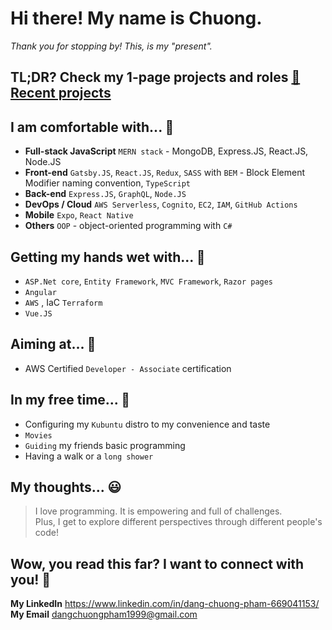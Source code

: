 # Hi there! My name is Chuong.
_Thank you for stopping by! This, is my "present"._

## TL;DR? Check my 1-page projects and roles [:paperclip: Recent projects](https://assets.ctfassets.net/449mcwf87tn4/7qfmBNa6i83wXqiU3k2m9M/fa9ceb0213b15c1a08e3d1f4e033be79/Chuong_Pham__-_Integrify_CV_-_25.09.2020.pdf)


## I am comfortable with... :tea:
* **Full-stack JavaScript** `MERN stack` - MongoDB, Express.JS, React.JS, Node.JS
* **Front-end** `Gatsby.JS`, `React.JS`, `Redux`, `SASS` with `BEM` - Block Element Modifier naming convention, `TypeScript`
* **Back-end** `Express.JS`, `GraphQL`, `Node.JS`
* **DevOps / Cloud** `AWS Serverless`, `Cognito`, `EC2`, `IAM`, `GitHub Actions`  
* **Mobile** `Expo`, `React Native`
* **Others** `OOP` - object-oriented programming with `C#`

## Getting my hands wet with... :seedling:
* `ASP.Net core`, `Entity Framework`, `MVC Framework`, `Razor pages`
* `Angular`
* `AWS` , IaC `Terraform`
* `Vue.JS`

## Aiming at... :sunflower:
* AWS Certified `Developer - Associate` certification

## In my free time... :bicyclist:
* Configuring my `Kubuntu` distro to my convenience and taste
* `Movies`
* `Guiding` my friends basic programming  
* Having a walk or a `long shower`

## My thoughts... :smiley:
> I love programming. It is empowering and full of challenges.\
> Plus, I get to explore different perspectives through different people's code!

## Wow, you read this far? I want to connect with you! :metal:
**My LinkedIn** https://www.linkedin.com/in/dang-chuong-pham-669041153/ \
**My Email** dangchuongpham1999@gmail.com

